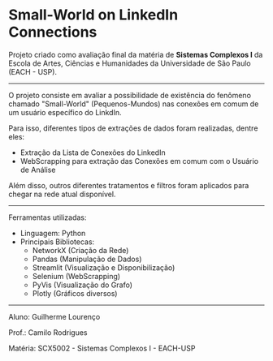 # Small-World on LinkedIn Connections

Projeto criado como avaliação final da matéria de **Sistemas Complexos I** da Escola de Artes, Ciências e Humanidades da Universidade de São Paulo (EACH - USP).

---

O projeto consiste em avaliar a possibilidade de existência do fenômeno chamado "Small-World" (Pequenos-Mundos) nas conexões em comum de um usuário específico do LinkdIn.

Para isso, diferentes tipos de extrações de dados foram realizadas, dentre eles:

* Extração da Lista de Conexões do LinkedIn
* WebScrapping para extração das Conexões em comum com o Usuário de Análise

Além disso, outros diferentes tratamentos e filtros foram aplicados para chegar na rede atual disponível.

---

Ferramentas utilizadas:

* Linguagem: Python
* Principais Bibliotecas:
  * NetworkX (Criação da Rede)
  * Pandas (Manipulação de Dados)
  * Streamlit (Visualização e Disponibilização)
  * Selenium (WebScrapping)
  * PyVis (Visualização do Grafo)
  * Plotly (Gráficos diversos)

---

Aluno: Guilherme Lourenço

Prof.: Camilo Rodrigues

Matéria: SCX5002 - Sistemas Complexos I - EACH-USP
